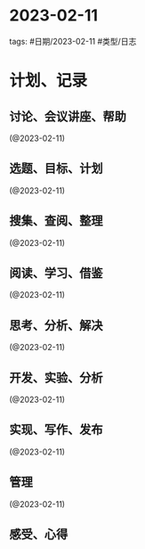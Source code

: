 

# 2023-02-11


tags: #日期/2023-02-11 #类型/日志 


# 计划、记录

## 讨论、会议讲座、帮助

(@2023-02-11)



## 选题、目标、计划

(@2023-02-11)



## 搜集、查阅、整理

(@2023-02-11)



## 阅读、学习、借鉴

(@2023-02-11)



## 思考、分析、解决

(@2023-02-11)



## 开发、实验、分析

(@2023-02-11)



## 实现、写作、发布

(@2023-02-11)





## 管理

(@2023-02-11)



## 感受、心得



